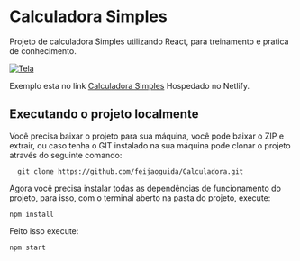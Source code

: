 # Calculadora Simples

Projeto de calculadora Simples utilizando React, para treinamento e pratica de conhecimento.

[![Tela](Calculadora "Tela")](https://uploaddeimagens.com.br/imagens/_VRLBCI "Tela")

Exemplo esta no link [Calculadora Simples](https://calculadorasimples.netlify.app/ "Calculadora Simples") Hospedado no Netlify.

## Executando o projeto localmente

Você precisa baixar o projeto para sua máquina, você pode baixar o ZIP e extrair, ou caso tenha o GIT instalado na sua máquina pode clonar o projeto através do seguinte comando:

      git clone https://github.com/feijaoguida/Calculadora.git

Agora você precisa instalar todas as dependências de funcionamento do projeto, para isso, com o terminal aberto na pasta do projeto, execute:

  

    npm install

Feito isso execute: 

    npm start

